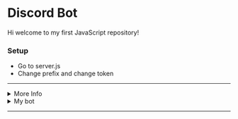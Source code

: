 # Discord Bot

Hi welcome to my first JavaScript repository!

### Setup
-  Go to server.js 
-  Change prefix and change token

***

<details>
<summary>More Info</summary>
-  https://dbd.leref.ga/guide/begin
</details>



<details>
<summary>My bot</summary>
-  Not being in top.gg 
</details>

***
